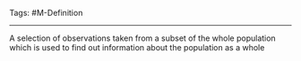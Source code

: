 Tags: #M-Definition 

---
A selection of observations taken from a subset of the whole population which is used to find out information about the population as a whole
